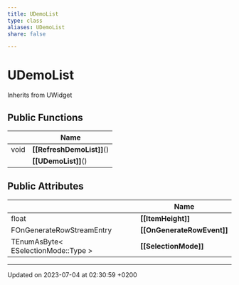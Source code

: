 ```yaml
---
title: UDemoList
type: class
aliases: UDemoList
share: false

---
```


# UDemoList





Inherits from UWidget

## Public Functions

|                | Name           |
| -------------- | -------------- |
| void | **[[RefreshDemoList]]**() |
| | **[[UDemoList]]**() |

## Public Attributes

|                | Name           |
| -------------- | -------------- |
| float | **[[ItemHeight]]**  |
| FOnGenerateRowStreamEntry | **[[OnGenerateRowEvent]]**  |
| TEnumAsByte< ESelectionMode::Type > | **[[SelectionMode]]**  |

-------------------------------

Updated on 2023-07-04 at 02:30:59 +0200
